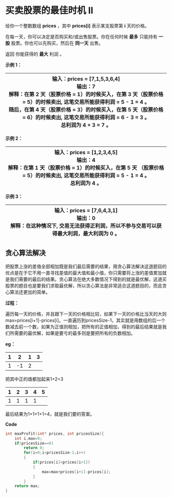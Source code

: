 # 买卖股票的最佳时机 II

给你一个整数数组 **prices** ，其中 **prices[i]** 表示某支股票第 **i** 天的价格。

在每一天，你可以决定是否购买和/或出售股票。你在任何时候 **最多** 只能持有 **一股** 股票。你也可以先购买，然后在 **同一天** 出售。

返回 你能获得的 **最大** 利润 。

**示例 1：**

| 输入：prices = [7,1,5,3,6,4]<br/>输出：7<br/>解释：在第 2 天（股票价格 = 1）的时候买入，在第 3 天（股票价格 = 5）的时候卖出, 这笔交易所能获得利润 = 5 - 1 = 4 。<br/>     随后，在第 4 天（股票价格 = 3）的时候买入，在第 5 天（股票价格 = 6）的时候卖出, 这笔交易所能获得利润 = 6 - 3 = 3 。<br/>     总利润为 4 + 3 = 7 。 |
| ------------------------------------------------------------ |

**示例 2：**

| 输入：prices = [1,2,3,4,5]<br/>输出：4<br/>解释：在第 1 天（股票价格 = 1）的时候买入，在第 5 天 （股票价格 = 5）的时候卖出, 这笔交易所能获得利润 = 5 - 1 = 4 。<br/>     总利润为 4 。 |
| ------------------------------------------------------------ |

**示例 3：**

| 输入：prices = [7,6,4,3,1] <br />输出：0 <br />解释：在这种情况下, 交易无法获得正利润，所以不参与交易可以获得最大利润，最大利润为 0 。 |
| ------------------------------------------------------------ |

## 贪心算法解决

把股票上涨的差值全部相加既是我们最后需要的结果，用贪心算法解决这道题目的优点是在于它不用一直寻找差值的最大值和最小值，你只需要将上涨的差值累加就是我们需要的最后的结果。贪心算法在绝大多数情况下得到的就是最优解，这道买股票的题目也是要我们求取最优解，所以贪心算法是非常适合这道题目的，而且贪心算法还更加的简单。

**过程：** 

遍历每一天的价格，并且跟下一天的价格相比较，如果下一天的价格比当天的大则max=prices[i+1]-prices[i]。一直遍历到pricesSize-1，其实就是用数组的后一个数减去前一个数，如果为正值则相加，把所有的正值相加，得到的最后结果就是我们所需要的最优解，如果是要亏的最多则是要把所有的负数相加。

**eg：**

| 1    | 2    | 1    | 3    |
| ---- | ---- | ---- | ---- |
| 1    | -1   | 2    |      |

把其中正的值都加起来1+2=3



| 1    | 2    | 3    | 4    | 5    |
| ---- | ---- | ---- | ---- | ---- |
| 1    | 1    | 1    | 1    |      |

最后结果为1+1+1+1=4，就是我们要的答案。

**Code**

```c
int maxProfit(int* prices, int pricesSize){
    int i,max=0;
    if(pricesSize==0)
        return 0;
        for(i=0;i<pricesSize-1;i++)
        {
            if(prices[i]<prices[i+1])
            {
                max=max+prices[i+1]-prices[i];
            }
        }
    return max;
}
```



